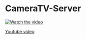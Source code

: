 # CameraTV-Server



[![Watch the video](https://img.youtube.com/vi/VKDPolFC4Nc/maxresdefault.jpg)](https://youtu.be/VKDPolFC4Nc)

[Youtube video](https://youtu.be/VKDPolFC4Nc)
